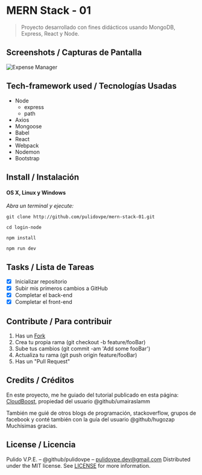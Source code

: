 # MERN Stack - 01
> Proyecto desarrollado con fines didácticos usando MongoDB, Express, React y Node.

## Screenshots / Capturas de Pantalla
![Expense Manager](https://lh3.googleusercontent.com/iCiJtp1m667Co3ZW7RVX9WnxTGBhrc2bXCv4ps_8ebiudlUo1xWkDIwUOcJiOquUJEIVP5N6oUdl=s600 "Expense Manager")

## Tech-framework used / Tecnologías Usadas
- Node
	- express
	- path
- Axios
- Mongoose
- Babel
- React
- Webpack
- Nodemon
- Bootstrap

## Install / Instalación
#### OS X, Linux y Windows
*Abra un terminal y ejecute:*
```Shell
git clone http://github.com/pulidovpe/mern-stack-01.git

cd login-node

npm install

npm run dev
```
## Tasks / Lista de Tareas
- [x] Inicializar repositorio
- [x] Subir mis primeros cambios a GitHub
- [x] Completar el back-end
- [x] Completar el front-end

## Contribute / Para contribuir
1. Has un [Fork](https://github.com/pulidovpe/mern-stack-01/fork)
2. Crea tu propia rama (git checkout -b feature/fooBar)
3. Sube tus cambios (git commit -am 'Add some fooBar')
4. Actualiza tu rama (git push origin feature/fooBar)
5. Has un "Pull Request"

## Credits / Créditos
En este proyecto, me he guiado del tutorial publicado en esta página:
[CloudBoost](https://blog.cloudboost.io/creating-your-first-mern-stack-application-b6604d12e4d3), propiedad del usuario @github/umairaslamm 

También me guié de otros blogs de programación, stackoverflow, grupos de facebook y conté también con la guía del usuario @github/hugozap 
Muchísimas gracias.

## License / Licencia
Pulido V.P.E. – @github/pulidovpe – pulidovpe.dev@gmail.com
Distributed under the MIT license. See [LICENSE](LICENSE) for more information.
